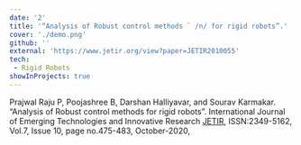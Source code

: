 ```yaml
---
date: '2'
title: '“Analysis of Robust control methods ` /n/ for rigid robots”.'
cover: './demo.png'
github: ''
external: 'https://www.jetir.org/view?paper=JETIR2010055'
tech:
 - Rigid Robots
showInProjects: true
---
```


Prajwal Raju P, Poojashree B, Darshan Halliyavar, and Sourav Karmakar. “Analysis of Robust control methods for rigid robots”. International Journal of Emerging Technologies and Innovative Research [JETIR](www.jetir.org), ISSN:2349-5162, Vol.7, Issue 10, page no.475-483, October-2020,
